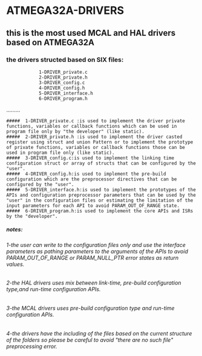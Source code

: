   # ATMEGA32A-DRIVERS
  ## this is the most used MCAL and HAL drivers based on ATMEGA32A
  ### the drivers structed based on SIX files:
                1-DRIVER_private.c
                2-DRIVER_private.h
                3-DRIVER_config.c
                4-DRIVER_config.h
                5-DRIVER_interface.h
                6-DRIVER_program.h
.........

    #####  1-DRIVER_private.c :is used to implement the driver private functions, variables or callback functions which can be used in program file only by "the developer" (like static).
    #####  2-DRIVER_private.h :is used to implement the driver casted register using struct and union Pattern or to implement the prototype of private functions, variables or callback functions those can be used in program file only (like static).
    #####  3-DRIVER_config.c:is used to implement the linking time configuration struct or array of structs that can be configured by the "user".
    #####  4-DRIVER_config.h:is used to implement the pre-build configuration which are the preprocessor directives that can be configured by the "user".
    #####  5-DRIVER_interface.h:is used to implement the prototypes of the APIs and configuration preprocessor parameters that can be used by the "user" in the configuration files or estimating the limitation of the input parameters for each API to avoid PARAM_OUT_OF_RANGE state.
    #####  6-DRIVER_program.h:is used to implement the core APIs and ISRs by the "developer".


##### notes:
 
######   1-the user can write to the configuration files only and use the interface parameters as pathing parameters to the arguments of the APIs to avoid PARAM_OUT_OF_RANGE or PARAM_NULL_PTR error states as return values.
  
######    2-the HAL drivers uses mix between link-time, pre-build configuration type,and run-time configuration APIs.
 
######    3-the MCAL drivers uses pre-build configuration type and run-time configuration APIs.
 
######    4-the drivers have the including of the files based on the current structure of the folders so please be careful to avoid "there are no such file" preprocessing error.
                     
